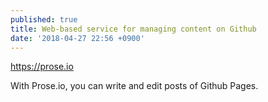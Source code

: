 ```yaml
---
published: true
title: Web-based service for managing content on Github
date: '2018-04-27 22:56 +0900'
---
```

<https://prose.io>

With Prose.io, you can write and edit posts of Github Pages.
